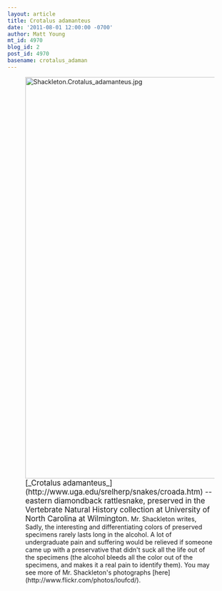 ```yaml
---
layout: article
title: Crotalus adamanteus
date: '2011-08-01 12:00:00 -0700'
author: Matt Young
mt_id: 4970
blog_id: 2
post_id: 4970
basename: crotalus_adaman
---
```

<figure>
<img src="{{ site.baseurl }}/uploads/2011/Shackleton.Crotalus_adamanteus.jpg" alt="Shackleton.Crotalus_adamanteus.jpg" width="600" height="900" />
<figcaption markdown="span">
<big>[_Crotalus adamanteus_](http://www.uga.edu/srelherp/snakes/croada.htm) -- eastern diamondback rattlesnake, preserved in the Vertebrate Natural History collection at University of North Carolina at Wilmington.</big> Mr. Shackleton writes, Sadly, the interesting and differentiating colors of preserved specimens rarely lasts long in the alcohol. A lot of undergraduate pain and suffering would be relieved if someone came up with a preservative that didn't suck all the life out of the specimens (the alcohol bleeds all the color out of the specimens, and makes it a real pain to identify them). You may see more of Mr. Shackleton's photographs [here](http://www.flickr.com/photos/loufcd/).

</figcaption>
</figure>
